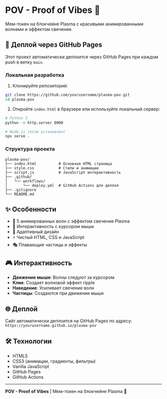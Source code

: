 # POV - Proof of Vibes 🌊

Мем-токен на блокчейне Plasma с красивыми анимированными волнами и эффектом свечения.

## 🚀 Деплой через GitHub Pages

Этот проект автоматически деплоится через GitHub Pages при каждом push в ветку `main`.

### Локальная разработка

1. Клонируйте репозиторий:
```bash
git clone https://github.com/yourusername/plasma-pov.git
cd plasma-pov
```

2. Откройте `index.html` в браузере или используйте локальный сервер:
```bash
# Python 3
python -m http.server 8000

# Node.js (если установлен)
npx serve .
```

### Структура проекта

```
plasma-pov/
├── index.html          # Основная HTML страница
├── style.css           # Стили и анимации
├── script.js           # JavaScript интерактивность
├── .github/
│   └── workflows/
│       └── deploy.yml  # GitHub Actions для деплоя
├── .gitignore
└── README.md
```

## ✨ Особенности

- 🌊 5 анимированных волн с эффектом свечения Plasma
- 🎨 Интерактивность с курсором мыши
- 📱 Адаптивный дизайн
- ⚡ Чистый HTML, CSS и JavaScript
- 🎭 Плавающие частицы и эффекты

## 🎮 Интерактивность

- **Движение мыши**: Волны следуют за курсором
- **Клик**: Создает волновой эффект ripple
- **Наведение**: Усиливает свечение волн
- **Частицы**: Создаются при движении мыши

## 🌐 Деплой

Сайт автоматически деплоится на GitHub Pages по адресу:
`https://yourusername.github.io/plasma-pov`

## 🛠 Технологии

- HTML5
- CSS3 (анимации, градиенты, фильтры)
- Vanilla JavaScript
- GitHub Pages
- GitHub Actions

---

**POV - Proof of Vibes** | Мем-токен на блокчейне Plasma 🚀

